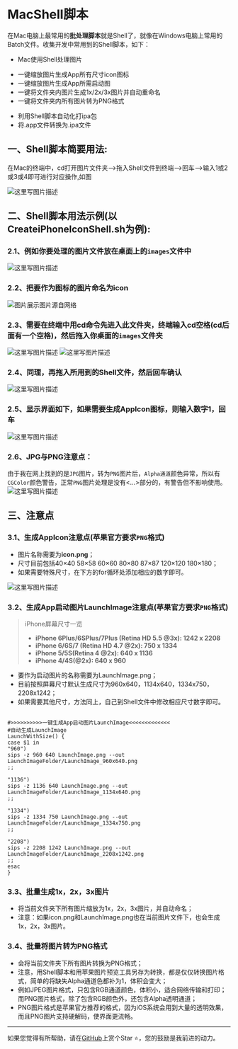 # MacShell脚本

在Mac电脑上最常用的**批处理脚本**就是Shell了，就像在Windows电脑上常用的Batch文件。收集开发中常用到的Shell脚本，如下：

* Mac使用Shell处理图片
- 一键缩放图片生成App所有尺寸icon图标
- 一键缩放图片生成App所需启动图
- 一键将文件夹内图片生成1x/2x/3x图片并自动重命名
- 一键将文件夹内所有图片转为PNG格式
* 利用Shell脚本自动化打ipa包
* 将.app文件转换为.ipa文件

## 一、Shell脚本简要用法:

在Mac的终端中，cd打开图片文件夹—>拖入Shell文件到终端—>回车-->输入1或2或3或4即可进行对应操作,如图

![这里写图片描述](https://github.com/muzipiao/GitHubImages/blob/master/CreateiPhoneIconShellBlogImages/1.png)

## 二、Shell脚本用法示例(以CreateiPhoneIconShell.sh为例):

### 2.1、例如你要处理的图片文件放在桌面上的`images`文件中

![这里写图片描述](https://github.com/muzipiao/GitHubImages/blob/master/CreateiPhoneIconShellBlogImages/2.png)

### 2.2、把要作为图标的图片命名为icon

![图片展示图片源自网络](https://github.com/muzipiao/GitHubImages/blob/master/CreateiPhoneIconShellBlogImages/3.png)

### 2.3、需要在终端中用cd命令先进入此文件夹，终端输入cd空格(cd后面有一个空格)，然后拖入你桌面的`images`文件夹

![这里写图片描述](https://github.com/muzipiao/GitHubImages/blob/master/CreateiPhoneIconShellBlogImages/4.png)
![这里写图片描述](https://github.com/muzipiao/GitHubImages/blob/master/CreateiPhoneIconShellBlogImages/5.png)

### 2.4、同理，再拖入所用到的Shell文件，然后回车确认

![这里写图片描述](https://github.com/muzipiao/GitHubImages/blob/master/CreateiPhoneIconShellBlogImages/6.png)

### 2.5、显示界面如下，如果需要生成AppIcon图标，则输入数字1，回车

![这里写图片描述](https://github.com/muzipiao/GitHubImages/blob/master/CreateiPhoneIconShellBlogImages/7.png)

### 2.6、JPG与PNG注意点：

由于我在网上找到的是`JPG`图片，转为`PNG`图片后，`Alpha通道`颜色异常，所以有`CGColor`颜色警告，正常`PNG`图片处理是没有<...>部分的，有警告但不影响使用。
![这里写图片描述](https://github.com/muzipiao/GitHubImages/blob/master/CreateiPhoneIconShellBlogImages/8.png)


## 三、注意点

### 3.1、生成AppIcon注意点(苹果官方要求`PNG`格式)

* 图片名称需要为**icon.png**；
* 尺寸目前包括40×40 58×58 60×60 80×80 87×87 120×120 180×180；
* 如果需要特殊尺寸，在下方的for循环处添加相应的数字即可。

![这里写图片描述](https://github.com/muzipiao/GitHubImages/blob/master/CreateiPhoneIconShellBlogImages/9.png)

### 3.2、生成App启动图片LaunchImage注意点(苹果官方要求`PNG`格式)

>  iPhone屏幕尺寸一览
>  * **iPhone 6Plus/6SPlus/7Plus (Retina HD 5.5 @3x): 1242 x 2208**
>  * **iPhone 6/6S/7 (Retina HD 4.7 @2x): 750 x 1334**
>  * **iPhone 5/5S(Retina 4 @2x): 640 x 1136**
>  * **iPhone 4/4S(@2x): 640 x 960**

* 要作为启动图片的名称需要为LaunchImage.png；
* 目前按照屏幕尺寸默认生成尺寸为960x640，1134x640，1334x750，2208x1242；
* 如果需要其他尺寸，方法同上，自己到Shell文件中修改相应尺寸数字即可。

```Shell

#>>>>>>>>>>一键生成App启动图片LaunchImage<<<<<<<<<<<<<
#自动生成LaunchImage
LaunchWithSize() {
case $1 in
"960")
sips -z 960 640 LaunchImage.png --out LaunchImageFolder/LaunchImage_960x640.png
;;

"1136")
sips -z 1136 640 LaunchImage.png --out LaunchImageFolder/LaunchImage_1134x640.png
;;

"1334")
sips -z 1334 750 LaunchImage.png --out LaunchImageFolder/LaunchImage_1334x750.png
;;

"2208")
sips -z 2208 1242 LaunchImage.png --out LaunchImageFolder/LaunchImage_2208x1242.png
;;
esac
}

```

### 3.3、批量生成1x，2x，3x图片

* 将当前文件夹下所有图片缩放为1x，2x，3x图片，并自动命名；
* 注意：如果icon.png和LaunchImage.png也在当前图片文件下，也会生成1x，2x，3x图片。

### 3.4、批量将图片转为PNG格式

* 会将当前文件夹下所有图片转换为PNG格式；
* 注意，用Shell脚本和用苹果图片预览工具另存为转换，都是仅仅转换图片格式，简单的将缺失Alpha通道色都补为1，体积会变大；
* 例如JPEG图片格式，只包含RGB通道颜色，体积小，适合网络传输和打印；而PNG图片格式，除了包含RGB颜色外，还包含Alpha透明通道；
* PNG图片格式是苹果官方推荐的格式，因为iOS系统会用到大量的透明效果，而且PNG图片支持硬解码，使界面更流畅。

----------

如果您觉得有所帮助，请在[GitHub](https://github.com/muzipiao/MacShell)上赏个Star ⭐️，您的鼓励是我前进的动力。
